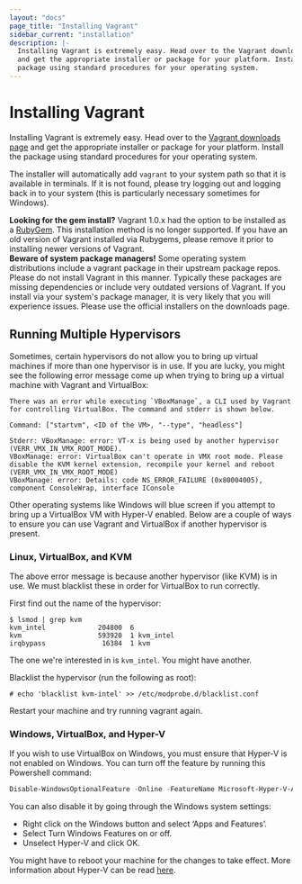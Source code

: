 ```yaml
---
layout: "docs"
page_title: "Installing Vagrant"
sidebar_current: "installation"
description: |-
  Installing Vagrant is extremely easy. Head over to the Vagrant downloads page
  and get the appropriate installer or package for your platform. Install the
  package using standard procedures for your operating system.
---
```


# Installing Vagrant

Installing Vagrant is extremely easy. Head over to the
[Vagrant downloads page](/downloads.html) and get the appropriate installer or
package for your platform. Install the package using standard procedures for
your operating system.

The installer will automatically add `vagrant` to your system path
so that it is available in terminals. If it is not found, please try
logging out and logging back in to your system (this is particularly
necessary sometimes for Windows).

<div class="alert alert-warning" role="alert">
  <strong>Looking for the gem install?</strong> Vagrant 1.0.x had the option to
  be installed as a <a href="https://en.wikipedia.org/wiki/RubyGems">RubyGem</a>.
  This installation method is no longer supported. If you have an old version
  of Vagrant installed via Rubygems, please remove it prior to installing newer
  versions of Vagrant.
</div>

<div class="alert alert-warning" role="alert">
  <strong>Beware of system package managers!</strong> Some operating system
  distributions include a vagrant package in their upstream package repos.
  Please do not install Vagrant in this manner. Typically these packages are
  missing dependencies or include very outdated versions of Vagrant. If you
  install via your system's package manager, it is very likely that you will
  experience issues. Please use the official installers on the downloads page.
</div>

## Running Multiple Hypervisors

Sometimes, certain hypervisors do not allow you to bring up virtual machines
if more than one hypervisor is in use. If you are lucky, you might see the following
error message come up when trying to bring up a virtual machine with Vagrant and
VirtualBox:

    There was an error while executing `VBoxManage`, a CLI used by Vagrant for controlling VirtualBox. The command and stderr is shown below.

    Command: ["startvm", <ID of the VM>, "--type", "headless"]

    Stderr: VBoxManage: error: VT-x is being used by another hypervisor (VERR_VMX_IN_VMX_ROOT_MODE).
    VBoxManage: error: VirtualBox can't operate in VMX root mode. Please disable the KVM kernel extension, recompile your kernel and reboot
    (VERR_VMX_IN_VMX_ROOT_MODE)
    VBoxManage: error: Details: code NS_ERROR_FAILURE (0x80004005), component ConsoleWrap, interface IConsole

Other operating systems like Windows will blue screen if you attempt to bring up
a VirtualBox VM with Hyper-V enabled. Below are a couple of ways to ensure you
can use Vagrant and VirtualBox if another hypervisor is present.

### Linux, VirtualBox, and KVM

The above error message is because another hypervisor (like KVM) is in use.
We must blacklist these in order for VirtualBox to run correctly.

First find out the name of the hypervisor:

    $ lsmod | grep kvm
    kvm_intel             204800  6
    kvm                   593920  1 kvm_intel
    irqbypass              16384  1 kvm

The one we're interested in is `kvm_intel`. You might have another.

Blacklist the hypervisor (run the following as root):

    # echo 'blacklist kvm-intel' >> /etc/modprobe.d/blacklist.conf

Restart your machine and try running vagrant again.

### Windows, VirtualBox, and Hyper-V

If you wish to use VirtualBox on Windows, you must ensure that Hyper-V is not enabled
on Windows. You can turn off the feature by running this Powershell command:

```powershell
Disable-WindowsOptionalFeature -Online -FeatureName Microsoft-Hyper-V-All
```

You can also disable it by going through the Windows system settings:

- Right click on the Windows button and select ‘Apps and Features’.
- Select Turn Windows Features on or off.
- Unselect Hyper-V and click OK.

You might have to reboot your machine for the changes to take effect. More information
about Hyper-V can be read [here](https://docs.microsoft.com/en-us/virtualization/hyper-v-on-windows/quick-start/enable-hyper-v).
